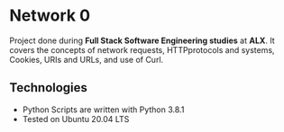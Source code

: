 # Network 0

Project done during **Full Stack Software Engineering studies** at **ALX**. It covers the concepts of network requests, HTTPprotocols and systems, Cookies, URIs and URLs, and use of Curl.

## Technologies
* Python Scripts are written with Python 3.8.1
* Tested on Ubuntu 20.04 LTS

